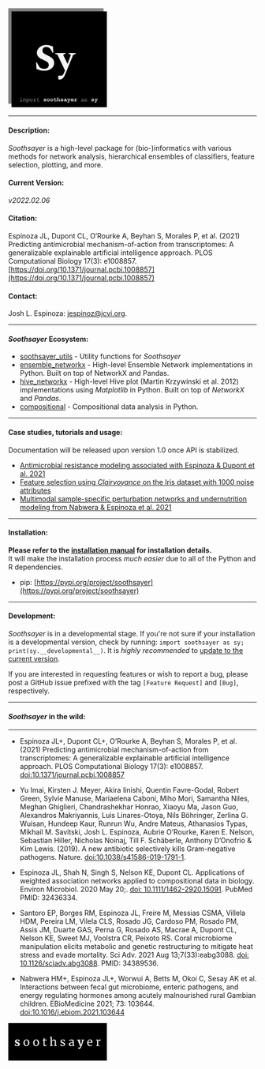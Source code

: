 
<img src="logo/soothsayer_square.png" width=200>

_________________________________
#### Description:
*Soothsayer* is a high-level package for (bio-)informatics with various methods for network analysis, hierarchical ensembles of classifiers, feature selection, plotting, and more.

#### Current Version:
*v2022.02.06*

#### Citation:
Espinoza JL, Dupont CL, O’Rourke A, Beyhan S, Morales P, et al. (2021) Predicting antimicrobial mechanism-of-action from transcriptomes: A generalizable explainable artificial intelligence approach. PLOS Computational Biology 17(3): e1008857. [https://doi.org/10.1371/journal.pcbi.1008857](https://doi.org/10.1371/journal.pcbi.1008857)

#### Contact:
Josh L. Espinoza: [jespinoz@jcvi.org](jespinoz@jcvi.org).

_________________________________

#### *Soothsayer* Ecosystem:
* [soothsayer_utils](https://github.com/jolespin/soothsayer_utils) - Utility functions for *Soothsayer*
* [ensemble_networkx](https://github.com/jolespin/ensemble_networkx) - High-level Ensemble Network implementations in Python. Built on top of NetworkX and Pandas.
* [hive_networkx](https://github.com/jolespin/hive_networkx) - High-level Hive plot (Martin Krzywinski et al. 2012) implementations using *Matplotlib* in Python. Built on top of *NetworkX* and *Pandas*.
* [compositional](https://github.com/jolespin/compositional) - Compositional data analysis in Python.

_________________________________

#### Case studies, tutorials and usage:
Documentation will be released upon version 1.0 once API is stabilized.

* [Antimicrobial resistance modeling associated with Espinoza & Dupont et al. 2021](https://github.com/jolespin/projects/blob/main/antimicrobial_resistance_modeling/Espinoza-Dupont_et_al_2021/Notebooks/markdown_version/Espinoza-Dupont_et_al_2021__Supplemental.md)
* [Feature selection using *Clairvoyance* on the Iris dataset with 1000 noise attributes](tutorials/Notebooks/markdown_versions/Denoising_Iris-plus-Noise_with_Clairvoyance/Denoising_Iris-plus-Noise_with_Clairvoyance.md)
* [Multimodal sample-specific perturbation networks and undernutrition modeling from Nabwera & Espinoza et al. 2021](https://github.com/jolespin/projects/blob/main/gambia_gut_undernutrition_microbiome/Nabwera-Espinoza_et_al_2021/Notebooks/markdown_version/Nabwera-Espinoza_et_al_2021.md)

_________________________________

#### Installation:
**Please refer to the [installation manual](install/README.md) for installation details.**  
It will make the installation process *much easier* due to all of the Python and R dependencies. 

* pip: [https://pypi.org/project/soothsayer](https://pypi.org/project/soothsayer)

_________________________________


#### Development:
*Soothsayer* is in a developmental stage.  If you're not sure if your installation is a developmental version, check by running: `import soothsayer as sy; print(sy.__developmental__)`.  It is *highly recommended* to [update to the current version](https://github.com/jolespin/soothsayer/tree/master/install#update-to-the-current-release-recommended). 

If you are interested in requesting features or wish to report a bug, please post a GitHub issue prefixed with the tag `[Feature Request]` and `[Bug]`, respectively.

_________________________________


#### *Soothsayer* in the wild:
_________________________________
* Espinoza JL+, Dupont CL+, O’Rourke A, Beyhan S, Morales P, et al. (2021) Predicting antimicrobial mechanism-of-action from transcriptomes: A generalizable explainable artificial intelligence approach. PLOS Computational Biology 17(3): e1008857. [doi:10.1371/journal.pcbi.1008857](https://doi.org/10.1371/journal.pcbi.1008857)


* Yu Imai, Kirsten J. Meyer, Akira Iinishi, Quentin Favre-Godal, Robert Green, Sylvie Manuse, Mariaelena Caboni, Miho Mori, Samantha Niles, Meghan Ghiglieri, Chandrashekhar Honrao, Xiaoyu Ma, Jason Guo, Alexandros Makriyannis, Luis Linares-Otoya, Nils Böhringer, Zerlina G. Wuisan, Hundeep Kaur, Runrun Wu, Andre Mateus, Athanasios Typas, Mikhail M. Savitski, Josh L. Espinoza, Aubrie O’Rourke, Karen E. Nelson, Sebastian Hiller, Nicholas Noinaj, Till F. Schäberle, Anthony D’Onofrio & Kim Lewis. (2019). A new antibiotic selectively kills Gram-negative pathogens. Nature. [doi:10.1038/s41586-019-1791-1](https://www.nature.com/articles/s41586-019-1791-1). 

* Espinoza JL, Shah N, Singh S, Nelson KE, Dupont CL. Applications of weighted association networks applied to compositional data in biology. Environ Microbiol. 2020 May 20;. [doi: 10.1111/1462-2920.15091](https://sfamjournals.onlinelibrary.wiley.com/doi/full/10.1111/1462-2920.15091). PubMed PMID: 32436334.

* Santoro EP, Borges RM, Espinoza JL, Freire M, Messias CSMA, Villela HDM, Pereira LM, Vilela CLS, Rosado JG, Cardoso PM, Rosado PM, Assis JM, Duarte GAS, Perna G, Rosado AS, Macrae A, Dupont CL, Nelson KE, Sweet MJ, Voolstra CR, Peixoto RS. Coral microbiome manipulation elicits metabolic and genetic restructuring to mitigate heat stress and evade mortality. Sci Adv. 2021 Aug 13;7(33):eabg3088. [doi: 10.1126/sciadv.abg3088](https://advances.sciencemag.org/content/7/33/eabg3088). PMID: 34389536.

* Nabwera HM+, Espinoza JL+, Worwui A, Betts M, Okoi C, Sesay AK et al. Interactions between fecal gut microbiome, enteric pathogens, and energy regulating hormones among acutely malnourished rural Gambian children. EBioMedicine 2021; 73: 103644. [doi:10.1016/j.ebiom.2021.103644](https://doi.org/10.1016/j.ebiom.2021.103644)

<img src="logo/soothsayer_wide.png" width=200>


